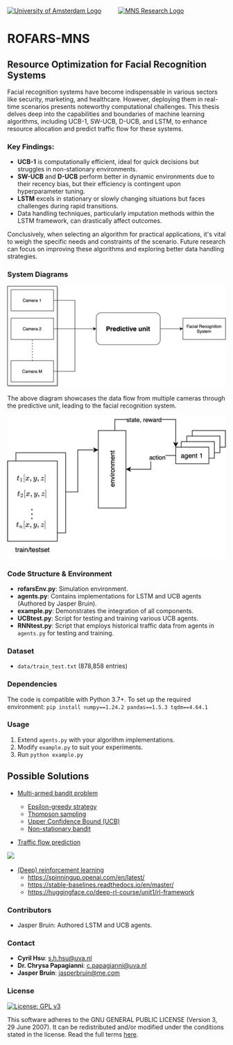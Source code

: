 
[<img width="256" src="https://www.seekpng.com/png/full/205-2051271_university-of-amsterdam-logo-university-of-amsterdam-logo.png" alt="University of Amsterdam Logo" />](https://www.uva.nl/en)
&nbsp;&nbsp;&nbsp;&nbsp;&nbsp;&nbsp;&nbsp;&nbsp;
[<img src="https://mns-research.nl/images/logo_hua931301caa9e2c039e68fbb874deb22a_17897_0x70_resize_lanczos_2.png" alt="MNS Research Logo" />](https://mns-research.nl)

# ROFARS-MNS
## Resource Optimization for Facial Recognition Systems

Facial recognition systems have become indispensable in various sectors like security, marketing, and healthcare. However, deploying them in real-time scenarios presents noteworthy computational challenges. This thesis delves deep into the capabilities and boundaries of machine learning algorithms, including UCB-1, SW-UCB, D-UCB, and LSTM, to enhance resource allocation and predict traffic flow for these systems.

### Key Findings:
- **UCB-1** is computationally efficient, ideal for quick decisions but struggles in non-stationary environments.
- **SW-UCB** and **D-UCB** perform better in dynamic environments due to their recency bias, but their efficiency is contingent upon hyperparameter tuning.
- **LSTM** excels in stationary or slowly changing situations but faces challenges during rapid transitions.
- Data handling techniques, particularly imputation methods within the LSTM framework, can drastically affect outcomes.

Conclusively, when selecting an algorithm for practical applications, it's vital to weigh the specific needs and constraints of the scenario. Future research can focus on improving these algorithms and exploring better data handling strategies.

### System Diagrams
![Data progression from multiple cameras to the facial recognition system.](images/camera.png)

The above diagram showcases the data flow from multiple cameras through the predictive unit, leading to the facial recognition system.

![Interactions between agents and the environment.](images/agentscheme.png)

### Code Structure & Environment
- **rofarsEnv.py**: Simulation environment.
- **agents.py**: Contains implementations for LSTM and UCB agents (Authored by Jasper Bruin).
- **example.py**: Demonstrates the integration of all components.
- **UCBtest.py**: Script for testing and training various UCB agents.
- **RNNtest.py**: Script that employs historical traffic data from agents in `agents.py` for testing and training.

### Dataset
- `data/train_test.txt` (878,858 entries)

### Dependencies
The code is compatible with Python 3.7+. To set up the required environment:
`pip install numpy==1.24.2 pandas==1.5.3 tqdm==4.64.1`


### Usage

1. Extend `agents.py` with your algorithm implementations.
2. Modify `example.py` to suit your experiments.
3. Run `python example.py`


## Possible Solutions
* [Multi-armed bandit problem](https://en.wikipedia.org/wiki/Multi-armed_bandit)
  - [Epsilon-greedy strategy](https://gdmarmerola.github.io/ts-for-bernoulli-bandit)
  - [Thompson sampling](https://gdmarmerola.github.io/ts-for-bernoulli-bandit)
  - [Upper Confidence Bound (UCB)](https://gdmarmerola.github.io/ts-for-bernoulli-bandit)
  - [Non-stationary bandit](https://gdmarmerola.github.io/non-stationary-bandits)
  
* [Traffic flow prediction](https://www.sciencedirect.com/science/article/pii/S2210537922000725)</br>
<img width="400" src="https://ars.els-cdn.com/content/image/1-s2.0-S2210537922000725-gr1_lrg.jpg" />

* [(Deep) reinforcement learning](https://en.wikipedia.org/wiki/Deep_reinforcement_learning)
  - https://spinningup.openai.com/en/latest/
  - https://stable-baselines.readthedocs.io/en/master/
  - https://huggingface.co/deep-rl-course/unit1/rl-framework

### Contributors

- Jasper Bruin: Authored LSTM and UCB agents.

### Contact

- **Cyril Hsu**: [s.h.hsu@uva.nl](mailto:s.h.hsu@uva.nl)
- **Dr. Chrysa Papagianni**: [c.papagianni@uva.nl](mailto:c.papagianni@uva.nl)
- **Jasper Bruin**: [jasperbruin@me.com](mailto:jasperbruin@me.com)

### License

[![License: GPL v3](https://img.shields.io/badge/License-GPL%20v3-blue.svg)](https://www.gnu.org/licenses/gpl-3.0)

This software adheres to the GNU GENERAL PUBLIC LICENSE (Version 3, 29 June 2007). It can be redistributed and/or modified under the conditions stated in the license. Read the full terms [here](https://www.gnu.org/licenses/).
